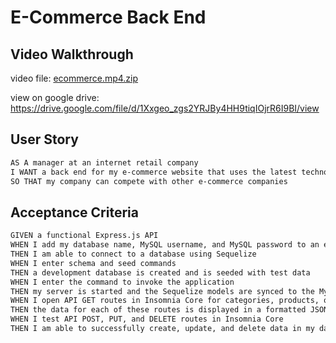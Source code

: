 # E-Commerce Back End

## Video Walkthrough 

video file: [ecommerce.mp4.zip](https://github.com/kjnb-0/ecommerce-backend/files/7157816/ecommerce.mp4.zip)

view on google drive: https://drive.google.com/file/d/1Xxgeo_zgs2YRJBy4HH9tiqIOjrR6I9BI/view

## User Story

```md
AS A manager at an internet retail company
I WANT a back end for my e-commerce website that uses the latest technologies
SO THAT my company can compete with other e-commerce companies
```

## Acceptance Criteria

```md
GIVEN a functional Express.js API
WHEN I add my database name, MySQL username, and MySQL password to an environment variable file
THEN I am able to connect to a database using Sequelize
WHEN I enter schema and seed commands
THEN a development database is created and is seeded with test data
WHEN I enter the command to invoke the application
THEN my server is started and the Sequelize models are synced to the MySQL database
WHEN I open API GET routes in Insomnia Core for categories, products, or tags
THEN the data for each of these routes is displayed in a formatted JSON
WHEN I test API POST, PUT, and DELETE routes in Insomnia Core
THEN I am able to successfully create, update, and delete data in my database
```
